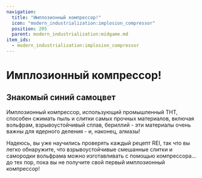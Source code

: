 ```yaml
---
navigation:
  title: "Имплозионный компрессор!"
  icon: "modern_industrialization:implosion_compressor"
  position: 205
  parent: modern_industrialization:midgame.md
item_ids:
  - modern_industrialization:implosion_compressor
---
```


# Имплозионный компрессор!

## Знакомый синий самоцвет

<ItemImage id="minecraft:diamond" />

Имплозионный компрессор, использующий промышленный ТНТ, способен сжимать пыль и слитки самых прочных материалов, включая вольфрам, взрывоустойчивый сплав, бериллий - эти материалы очень важны для ядерного деления - и, наконец, алмазы!

Надеюсь, вы уже научились проверять каждый рецепт REI, так что вы легко обнаружите, что взрывоустойчивые смешанные слитки и самородки вольфрама можно изготавливать с помощью компрессора... до тех пор, пока вы не получите свой первый имплозионный компрессор!

<Recipe id="modern_industrialization:electric_age/machine/implosion_compressor_asbl" />

